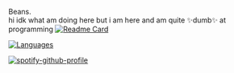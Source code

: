 Beans.
<br>
hi idk what am doing here but i am here and am
quite ✨dumb✨ at programming
[![Readme Card](https://github-readme-stats.vercel.app/api?username=TSZCodes&count_private=true&theme=github_dark)](https://github.com/anuraghazra/github-readme-stats)

[![Languages](https://github-readme-stats.vercel.app/api/top-langs?username=TSZCodes&count_private=true&theme=github_dark)](https://github.com/anuraghazra/github-readme-stats)

[![spotify-github-profile](https://spotify-github-profile.vercel.app/api/view?uid=notrealrifqi&cover_image=true&theme=default)](https://github.com/kittinan/spotify-github-profile)
<!--
**TSZCodes/TSZCodes** is a ✨ _special_ ✨ repository because its `README.md` (this file) appears on your GitHub profile.

Here are some ideas to get you started:

- 🔭 I’m currently working on ...
- 🌱 I’m currently learning ...
- 👯 I’m looking to collaborate on ...
- 🤔 I’m looking for help with ...
- 💬 Ask me about ...
- 📫 How to reach me: ...
- 😄 Pronouns: ...
- ⚡ Fun fact: ...
-->
